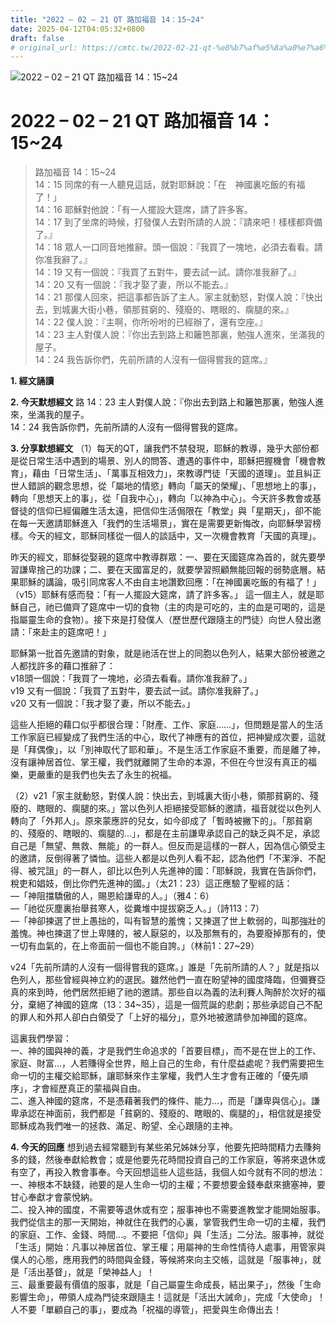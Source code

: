 ```yaml
---
title: "2022 – 02 – 21 QT 路加福音 14：15~24"
date: 2025-04-12T04:05:32+0800
draft: false
# original_url: https://cmtc.tw/2022-02-21-qt-%e8%b7%af%e5%8a%a0%e7%a6%8f%e9%9f%b3-14%ef%bc%9a1524
---
```


![2022 – 02 – 21 QT 路加福音 14：15\~24](/images/qt.jpg   "2022 – 02 – 21 QT 路加福音 14：15\~24")

# 2022 – 02 – 21 QT 路加福音 14：15\~24

> 路加福音 14：15\~24  
> 14：15 同席的有一人聽見這話，就對耶穌說：「在　神國裏吃飯的有福了！」  
> 14：16 耶穌對他說：「有一人擺設大筵席，請了許多客。  
> 14：17 到了坐席的時候，打發僕人去對所請的人說：『請來吧！樣樣都齊備了。』  
> 14：18 眾人一口同音地推辭。頭一個說：『我買了一塊地，必須去看看。請你准我辭了。』  
> 14：19 又有一個說：『我買了五對牛，要去試一試。請你准我辭了。』  
> 14：20 又有一個說：『我才娶了妻，所以不能去。』  
> 14：21 那僕人回來，把這事都告訴了主人。家主就動怒，對僕人說：『快出去，到城裏大街小巷，領那貧窮的、殘廢的、瞎眼的、瘸腿的來。』  
> 14：22 僕人說：『主啊，你所吩咐的已經辦了，還有空座。』  
> 14：23 主人對僕人說：『你出去到路上和籬笆那裏，勉強人進來，坐滿我的屋子。  
> 14：24 我告訴你們，先前所請的人沒有一個得嘗我的筵席。』

**1. 經文誦讀**

**2.  今天默想經文**
路 14：23 主人對僕人說：『你出去到路上和籬笆那裏，勉強人進來，坐滿我的屋子。  
14：24 我告訴你們，先前所請的人沒有一個得嘗我的筵席。

**3. 分享默想經文**
（1）每天的QT，讓我們不禁發現，耶穌的教導，幾乎大部份都是從日常生活中遇到的場景、別人的問答、遭遇的事件中，耶穌把握機會「機會教育」，藉由「日常生活」、「萬事互相效力」，來教導門徒「天國的道理」。並且糾正世人錯誤的觀念思想，從「屬地的情慾」轉向「屬天的榮耀」、「思想地上的事」，轉向「思想天上的事」，從「自我中心」，轉向「以神為中心」。今天許多教會或基督徒的信仰已經偏離生活太遠，把信仰生活侷限在「教堂」與「星期天」，卻不能在每一天邀請耶穌進入「我們的生活場景」，實在是需要更新悔改，向耶穌學習榜樣。今天的經文，耶穌同樣從一個人的談話中，又一次機會教育「天國的真理」。

昨天的經文，耶穌從娶親的筵席中教導群眾：一、要在天國筵席為首的，就先要學習謙卑捨己的功課；二、要在天國富足的，就要學習照顧無能回報的弱勢底層。結果耶穌的講論，吸引同席客人不由自主地讚歎回應：「在神國裏吃飯的有福了！」（v15）耶穌有感而發：「有一人擺設大筵席，請了許多客。」 這一個主人，就是耶穌自己，祂已備齊了筵席中一切的食物（主的肉是可吃的，主的血是可喝的，這是指屬靈生命的食物）。接下來是打發僕人（歷世歷代跟隨主的門徒）向世人發出邀請：「來赴主的筵席吧！」

耶穌第一批首先邀請的對象，就是祂活在世上的同胞以色列人，結果大部份被邀之人都找許多的藉口推辭了：  
v18頭一個說：「我買了一塊地，必須去看看。請你准我辭了。」  
v19 又有一個說：「我買了五對牛，要去試一試。請你准我辭了。」  
v20 又有一個說：「我才娶了妻，所以不能去。」

這些人拒絕的藉口似乎都很合理：「財產、工作、家庭……」，但問題是當人的生活工作家庭已經變成了我們生活的中心，取代了神應有的首位，把神變成次要，這就是「拜偶像」，以「別神取代了耶和華」。不是生活工作家庭不重要，而是離了神，沒有讓神居首位、掌王權，我們就離開了生命的本源，不但在今世沒有真正的福樂，更嚴重的是我們也失去了永生的祝福。

（2）v21「家主就動怒，對僕人說：快出去，到城裏大街小巷，領那貧窮的、殘廢的、瞎眼的、瘸腿的來。」當以色列人拒絕接受耶穌的邀請，福音就從以色列人轉向了「外邦人」。原來蒙應許的兒女，如今卻成了「暫時被撇下的」。「那貧窮的、殘廢的、瞎眼的、瘸腿的…」，都是在主前謙卑承認自己的缺乏與不足，承認自己是「無望、無救、無能」的一群人。但反而是這樣的一群人，因為信心領受主的邀請，反倒得著了憐恤。這些人都是以色列人看不起，認為他們「不潔淨、不配得、被咒詛」的一群人，卻比以色列人先進神的國：「耶穌說，我實在告訴你們，稅吏和娼妓，倒比你們先進神的國。」（太21：23）這正應驗了聖經的話：  
—「神阻擋驕傲的人，賜恩給謙卑的人。」（雅4：6）  
—「祂從灰塵裏抬舉貧寒人，從糞堆中提拔窮乏人。」（詩113：7）  
—「神卻揀選了世上愚拙的，叫有智慧的羞愧；又揀選了世上軟弱的，叫那強壯的羞愧。神也揀選了世上卑賤的，被人厭惡的，以及那無有的，為要廢掉那有的，使一切有血氣的，在上帝面前一個也不能自誇。」（林前1：27\~29）

v24「先前所請的人沒有一個得嘗我的筵席。」誰是「先前所請的人？」就是指以色列人，那些曾經與神立約的選民。雖然他們一直在盼望神的國度降臨，但彌賽亞真的來到時，他們居然拒絕了祂的邀請。那些自以為義的法利賽人陶醉於次好的福分，棄絕了神國的筵席（13：34\~35），這是一個荒誕的悲劇；那些承認自己不配的罪人和外邦人卻白白領受了「上好的福分」，意外地被邀請參加神國的筵席。

這裏我們學習：  
一、神的國與神的義，才是我們生命追求的「首要目標」，而不是在世上的工作、家庭、財富…，人若賺得全世界，賠上自己的生命，有什麼益處呢？我們需要把生命一切的主權交給耶穌，讓耶穌來作主掌權，我們人生才會有正確的「優先順序」，才會經歷真正的蒙福與自由。  
二、進入神國的筵席，不是憑藉著我們的條件、能力…，而是「謙卑與信心」。謙卑承認在神面前，我們都是「貧窮的、殘廢的、瞎眼的、瘸腿的」，相信就是接受耶穌成為我們唯一的拯救、滿足、盼望、全心跟隨的主神。

**4. 今天的回應**
想到過去經常聽到有某些弟兄姊妹分享，他要先把時間精力去賺夠多的錢，然後奉獻給教會；或是他要先花時間投資自己的工作家庭，等將來退休或有空了，再投入教會事奉。今天回想這些人這些話，我個人如今就有不同的想法：  
一、神根本不缺錢，祂要的是人生命一切的主權；不要想要金錢奉獻來搪塞神，要甘心奉獻才會蒙悅納。  
二、投入神的國度，不需要等退休或有空；服事神也不需要進教堂才能開始服事。我們從信主的那一天開始，神就住在我們的心裏，掌管我們生命一切的主權，我們的家庭、工作、金錢、時間…。不要把「信仰」與「生活」二分法。服事神，就從「生活」開始：凡事以神居首位、掌王權；用屬神的生命性情待人處事，用管家與僕人的心態，應用我們的時間與金錢，等候將來向主交帳，這就是「服事神」，就是「活出基督」，就是「榮神益人」！  
三、最重要最有價值的服事，就是「自己屬靈生命成長，結出果子」，然後「生命影響生命」，帶領人成為門徒來跟隨主！這就是「活出大誡命」，完成「大使命」！人不要「單顧自己的事」，要成為「祝福的導管」，把愛與生命傳出去！
